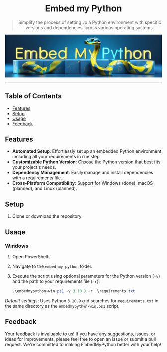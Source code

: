 <div align="center">
  <h1>Embed my Python</h1>

  <blockquote>Simplify the process of setting up a Python environment with specific versions and dependencies across various operating systems.</blockquote>

  <img src="resources/logo.jpg" title="Embed my Python logo" />
</div>

---

## Table of Contents

- [Features](#features)
- [Setup](#setup)
- [Usage](#usage)
- [Feedback](#feedback)

## Features

- **Automated Setup**: Effortlessly set up an embedded Python environment including all your requirements in one step
- **Customizable Python Version**: Choose the Python version that best fits your project's needs.
- **Dependency Management**: Easily manage and install dependencies with a requirements file.
- **Cross-Platform Compatibility**: Support for Windows (done), macOS (planned), and Linux (planned).

## Setup

1. Clone or download the repository

## Usage

### Windows

1. Open PowerShell.
2. Navigate to the `embed-my-python` folder.
3. Execute the script using optional parameters for the Python version (`-v`) and the path to your requirements file (`-r`):

   ```powershell
   .\embedmypython-win.ps1 -v 3.10.9 -r .\requirements.txt
   ```

_Default settings_: Uses Python `3.10.9` and searches for `requirements.txt` in the same directory as the `embedmypython-win.ps1` script.

## Feedback

Your feedback is invaluable to us! If you have any suggestions, issues, or ideas for improvements, please feel free to open an issue or submit a pull request. We're committed to making EmbedMyPython better with your help!
